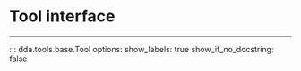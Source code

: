 # Tool interface

-----

::: dda.tools.base.Tool
    options:
      show_labels: true
      show_if_no_docstring: false
